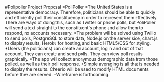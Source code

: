 #Polipoller Project Proposal
*PoliPoller 
*The United States is a representative democracy. Therefore, politicians should be able to quickly and efficiently poll their constituency in order to represent them effectively. There are ways of doing this, such as Twitter or phone polls, but PoliPoller will send a text straight to the constituent's phone and allow them to respond, no accounts necessary.
*The problem will be solved using Twilio to send polls, PostgreSQL to store data, Node.js on the server side, chart.js to display results, Heroku for hosting, and basic HTML5/CSS for styling.
*Users (the politicians) can create an account, log in and out of that account. They can create and send polls. They can view poll results graphically.
*The app will collect anonymous demographic data from those polled, as well as their poll response.
*Simple averaging is all that is needed to display the results. Cheerio will be used to modify HTML documents before they are served.
*Wireframe is forthcoming.
